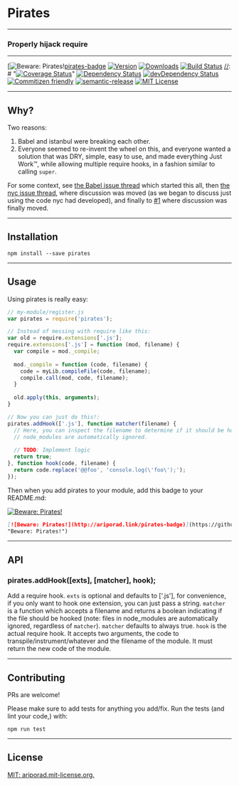 # Pirates
---

### Properly hijack require

[//]: # "ProTip(tm): This is how you make a comment in markdown. Anything between the quotes is ignored."

---
[//]: # "I'm on the fence about having this here, as we don't actually use pirates"
[![Beware: Pirates!][pirates-link][pirates-badge]
[![Version][version-badge]][npm-link]
[![Downloads][downloads-badge]][npm-link]
[![Build Status][build-badge]][build-link]
[//]: # "[![Coverage Status][coverage-badge]][coverage-link]"
[![Dependency Status][deps-badge]](deps-link)
[![devDependency Status][devDeps-badge]][devDeps-link]
[![Commitizen friendly][cz-badge]][cz-link]
[![semantic-release][sr-badge]][sr-link]
[![MIT License][license-badge]][license-link]


[version-badge]: 	https://img.shields.io/npm/v/pirates.svg   "npm version"
[downloads-badge]: https://img.shields.io/npm/dm/pirates.svg "npm downloads"
[npm-link]:  http://npm.im/pirates                           "npm"

[license-badge]: https://img.shields.io/npm/l/express.svg    "MIT License"
[license-link]:  http://ariporad.mit-license.org             "MIT License"

[build-badge]: https://travis-ci.org/ariporad/pirates.svg                   "Travis CI Build Status"
[build-link]:  https://travis-ci.org/ariporad/pirates                       "Travis CI Build Status"

[deps-badge]: https://img.shields.io/david/ariporad/pirates.svg             "Dependency Status"
[deps-link]:  https://david-dm.org/ariporad/pirates                         "Dependency Status"

[devDeps-badge]: https://img.shields.io/david/dev/ariporad/pirates.svg      "devDependency Status"
[devDeps-link]:  https://david-dm.org/ariporad/pirates#info=devDependencies "devDependency Status"

[pirates-badge]: http://ariporad.link/pirates-badge "Beware: Pirates!"
[pirates-link]: https://github.com/ariporad/pirates "Beware: Pirates!"

[cz-badge]: https://img.shields.io/badge/commitizen-friendly-brightgreen.svg "Commitizen friendly"
[cz-link]: http://commitizen.github.io/cz-cli/                               "Commitizen friendly"

[sr-badge]: https://img.shields.io/badge/%20%20%F0%9F%93%A6%F0%9F%9A%80-semantic--release-e10079.svg
[sr-link]: https://github.com/semantic-release/semantic-release

[//]: # "This comes last, as it's really long"
[//]: # "These are currently disabled"
[coverage-badge]: https://coveralls.io/repos/ariporad/pirates/badge.svg?branch=master&service=github "Code Coverage"
[coverage-link]: https://coveralls.io/github/ariporad/pirates?branch=master                          "Code Coverage"

---

## Why?

Two reasons:
1. Babel and istanbul were breaking each other.
2. Everyone seemed to re-invent the wheel on this, and everyone wanted a solution that was DRY, simple, easy to use, 
and made everything Just Work™, while allowing multiple require hooks, in a fashion similar to calling `super`.

For some context, see [the Babel issue thread][] which started this all, then [the nyc issue thread][], where 
discussion was moved (as we began to discuss just using the code nyc had developed), and finally to [#1][issue-1] 
where discussion was finally moved.

[the Babel issue thread]: https://github.com/babel/babel/pull/3062 "Babel Issue Thread"
[the nyc issue thread]: https://github.com/bcoe/nyc/issues/70 "NYC Issue Thread"
[issue-1]: https://github.com/ariporad/pirates/issues/1 "Issue #1"

---

## Installation

    npm install --save pirates

---

## Usage

Using pirates is really easy:
```javascript
// my-module/register.js
var pirates = require('pirates');

// Instead of messing with require like this:
var old = require.extensions['.js'];
require.extensions['.js'] = function (mod, filename) {
  var compile = mod._compile;
  
  mod._compile = function (code, filename) {
    code = myLib.compileFile(code, filename);
    compile.call(mod, code, filename);
  }
  
  old.apply(this, arguments);
}

// Now you can just do this!:
pirates.addHook(['.js'], function matcher(filename) {
  // Here, you can inspect the filename to determine if it should be hooked or not. Just return a boolean. Files in 
  // node_modules are automatically ignored.
  
  // TODO: Implement logic
  return true;
}, function hook(code, filename) {
  return code.replace('@@foo', 'console.log(\'foo\');');
});
```

Then when you add pirates to your module, add this badge to your README.md:

[![Beware: Pirates!](http://ariporad.link/pirates-badge)](https://github.com/ariporad/pirates 
"Beware: Pirates!")

```markdown
[![Beware: Pirates!](http://ariporad.link/pirates-badge)](https://github.com/ariporad/pirates 
"Beware: Pirates!")
```

---

## API

### pirates.addHook([exts], [matcher], hook);
Add a require hook. `exts` is optional and defaults to ['.js'], for convenience, if you only want to hook one extension,
you can just pass a string. `matcher` is a function which accepts a filename and returns a boolean indicating if the 
file should be hooked (note: files in node_modules are automatically ignored, regardless of `matcher`). `matcher` 
defaults to always true. `hook` is the actual require hook. It accepts two arguments, the code to 
transpile/instrument/whatever and the filename of the module. It must return the new code of the module.


---

## Contributing

PRs are welcome!

Please make sure to add tests for anything you add/fix. Run the tests (and lint your code,) with:

    npm run test




---

## License

[MIT: ariporad.mit-license.org.](http://ariporad.mit-license.org)
